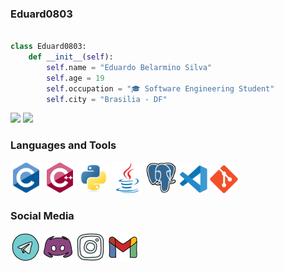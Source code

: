 ### Eduard0803  


```python

class Eduard0803:
    def __init__(self):
        self.name = "Eduardo Belarmino Silva"
        self.age = 19
        self.occupation = "🎓 Software Engineering Student"
        self.city = "Brasilia - DF"

```

<div style="inline">
  <img height="180em" src="https://github-readme-stats.vercel.app/api/top-langs/?username=Eduard0803&layout=compact&langs_count=10&theme=github_dark&cache_seconds=1800"/>
  <img height="180em" src="https://github-readme-stats.vercel.app/api?username=Eduard0803&theme=github_dark&cache_seconds=1800/">
  <!-- <img height="180em" src="https://github-profile-summary-cards.vercel.app/api/cards/profile-details?username=Eduard0803&theme=github_dark"> -->
</div>


### Languages and Tools  

<div style="inline">
    <img  width="50" height="50" alt="C icon" src="images/c_icon.svg">
    <img  width="50" height="50" alt="C++ icon" src="images/cplusplus_icon.svg">
    <img  width="50" height="50" alt="Python icon" src="images/python_icon.svg">
    <img  width="50" height="50" alt="Java icon" src="images/java_icon.svg">
    <img  width="50" height="50" alt="PostGreSQL icon" src="images/postgresql_icon.svg">
    <img  width="45" height="45" alt="VsCode icon" src="images/vscode_icon.svg">
    <img  width="45" height="45" alt="GIT icon" src="images/git_icon.svg">
</div>

### Social Media  

<div style="inline">
    <a href="https://t.me/Eduard04"><img src="images/telegram_icon.png"></a>
    <a href="https://discord.com/users/Eduard05._#2849"><img src="images/discord_icon.png"></a>
    <a href="https://www.instagram.com/eduard05._/"><img src="images/instagram_icon.png"></a>
    <a href="mailto:eduardo83204@gmail.com"><img src="images/gmail_icon(1).png"></a>
</div>
